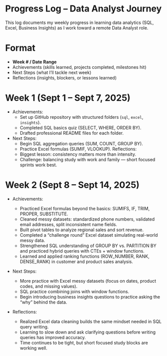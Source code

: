 # Progress Log – Data Analyst Journey

This log documents my weekly progress in learning data analytics (SQL, Excel, Business Insights) as I work toward a remote Data Analyst role.

# Format
- **Week # / Date Range**
- Achievements (skills learned, projects completed, milestones hit)
- Next Steps (what I’ll tackle next week)
- Reflections (insights, blockers, or lessons learned)

# Week 1 (Sept 1 – Sept 7, 2025)
- Achievements:
  - Set up GitHub repository with structured folders (`sql`, `excel`, `insights`).
  - Completed SQL basics quiz (SELECT, WHERE, ORDER BY).
  - Drafted professional README files for each folder.
- Next Steps:
  - Begin SQL aggregation queries (SUM, COUNT, GROUP BY).
  - Practice Excel formulas (SUMIF, VLOOKUP).
   Reflections:
  - Biggest lesson: consistency matters more than intensity.
  - Challenge: balancing study with work and family — short focused sprints work best.

# Week 2 (Sept 8 – Sept 14, 2025)

- Achievements:
  - Practiced Excel formulas beyond the basics: SUMIFS, IF, TRIM, PROPER, SUBSTITUTE.
  - Cleaned messy datasets: standardized phone numbers, validated email addresses, split inconsistent name fields.
  - Built pivot tables to analyze regional sales and sort revenue.
  - Completed a “challenge round” Excel dataset simulating real-world messy data.
  - Strengthened SQL understanding of GROUP BY vs. PARTITION BY and practiced hybrid queries with CTEs + window functions.
  - Learned and applied ranking functions (ROW_NUMBER, RANK, DENSE_RANK) in customer and product sales analysis.
- Next Steps:
  - More practice with Excel messy datasets (focus on dates, product codes, and missing values).
  - SQL practice combining joins with window functions.
  - Begin introducing business insights questions to practice asking the “why” behind the data.

- Reflections:
  - Realized Excel data cleaning builds the same mindset needed in SQL query writing.
  - Learning to slow down and ask clarifying questions before writing queries has improved accuracy.
  - Time continues to be tight, but short focused study blocks are working well.


